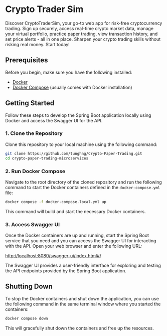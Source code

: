 # Crypto Trader Sim

Discover CryptoTraderSim, your go-to web app for risk-free cryptocurrency trading. Sign up securely, access real-time crypto market data, manage your virtual portfolio, practice paper trading, view transaction history, and set price alerts - all in one place. Sharpen your crypto trading skills without risking real money. Start today!

## Prerequisites

Before you begin, make sure you have the following installed:

- [Docker](https://docs.docker.com/get-docker/)
- [Docker Compose](https://docs.docker.com/compose/install/) (usually comes with Docker installation)

## Getting Started

Follow these steps to develop the Spring Boot application locally using Docker and access the Swagger UI for the API.

### 1. Clone the Repository

Clone this repository to your local machine using the following command:

```bash
git clone https://github.com/tunghng/Crypto-Paper-Trading.git
cd crypto-paper-trading-microservices
```

### 2. Run Docker Compose

Navigate to the root directory of the cloned repository and run the following command to start the Docker containers defined in the `docker-compose.yml` file:

```bash
docker compose -f docker-compose.local.yml up
```

This command will build and start the necessary Docker containers. 

### 3. Access Swagger UI

Once the Docker containers are up and running, start the Spring Boot service that you need and you can access the Swagger UI for interacting with the API. Open your web browser and enter the following URL:

[http://localhost:8080/swagger-ui/index.html#/](http://localhost:8080/swagger-ui/index.html#/)

The Swagger UI provides a user-friendly interface for exploring and testing the API endpoints provided by the Spring Boot application.

## Shutting Down

To stop the Docker containers and shut down the application, you can use the following command in the same terminal window where you started the containers:

```bash
docker compose down
```

This will gracefully shut down the containers and free up the resources.


